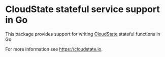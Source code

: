 # CloudState stateful service support in Go

This package provides support for writing [CloudState](https://github.com/cloudstateio/cloudstate) stateful functions in Go.

For more information see https://cloudstate.io.